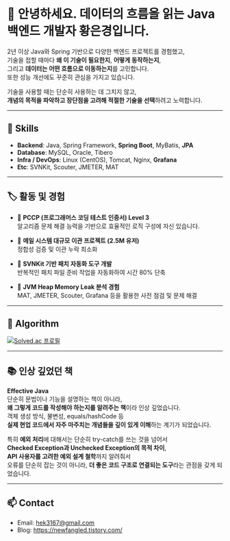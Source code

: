 # 👋 안녕하세요. 데이터의 흐름을 읽는 Java 백엔드 개발자 황은경입니다.

2년 이상 Java와 Spring 기반으로 다양한 백엔드 프로젝트를 경험했고,  
기술을 접할 때마다 **왜 이 기술이 필요한지**, **어떻게 동작하는지**,  
그리고 **데이터는 어떤 흐름으로 이동하는지**를 고민합니다.  
또한 성능 개선에도 꾸준히 관심을 가지고 있습니다.

기술을 사용할 때는 단순히 사용하는 데 그치지 않고,  
**개념의 목적을 파악하고 장단점을 고려해 적절한 기술을 선택**하려고 노력합니다.

---

## 🔧 Skills

- **Backend**: Java, Spring Framework, **Spring Boot**, MyBatis, **JPA**  
- **Database**: MySQL, Oracle, Tibero  
- **Infra / DevOps**: Linux (CentOS), Tomcat, Nginx, **Grafana**  
- **Etc**: SVNKit, Scouter, JMETER, MAT

---

## 🏷 활동 및 경험

- 📄 **PCCP (프로그래머스 코딩 테스트 인증서) Level 3**  
  알고리즘 문제 해결 능력을 기반으로 효율적인 로직 구성에 자신 있습니다.

- 📨 **메일 시스템 대규모 이관 프로젝트 (2.5M 유저)**  
  정합성 검증 및 이관 누락 최소화

- 🧵 **SVNKit 기반 패치 자동화 도구 개발**  
  반복적인 패치 파일 준비 작업을 자동화하여 시간 80% 단축

- 🧠 **JVM Heap Memory Leak 분석 경험**  
  MAT, JMETER, Scouter, Grafana 등을 활용한 사전 점검 및 문제 해결

---

## 🧩 Algorithm

[![Solved.ac 프로필](http://mazassumnida.wtf/api/v2/generate_badge?boj=qqq123)](https://solved.ac/qqq123)

---

## 📚 인상 깊었던 책

**Effective Java**  
단순히 문법이나 기능을 설명하는 책이 아니라,  
**왜 그렇게 코드를 작성해야 하는지를 알려주는 책**이라 인상 깊었습니다.  
객체 생성 방식, 불변성, equals/hashCode 등  
**실제 현업 코드에서 자주 마주치는 개념들을 깊이 있게 이해**하는 계기가 되었습니다.

특히 **예외 처리**에 대해서는 단순히 try-catch를 쓰는 것을 넘어서  
**Checked Exception과 Unchecked Exception의 목적 차이**,  
**API 사용자를 고려한 예외 설계 철학**까지 알려줘서  
오류를 단순히 잡는 것이 아니라, **더 좋은 코드 구조로 연결되는 도구**라는 관점을 갖게 되었습니다.

---

## 📫 Contact

- Email: hek3167@gmail.com
- Blog: https://newfangled.tistory.com/
